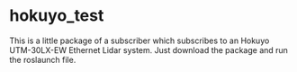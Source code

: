 # hokuyo_test

This is a little package of a subscriber which subscribes to an Hokuyo UTM-30LX-EW Ethernet Lidar system.
Just download the package and run the roslaunch file.
